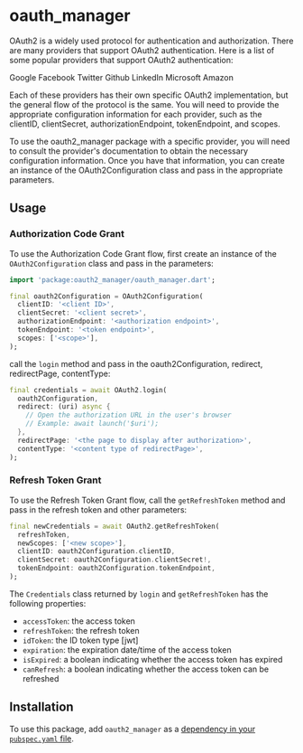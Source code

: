 # oauth_manager

OAuth2 is a widely used protocol for authentication and authorization. There are many providers that support OAuth2 authentication. Here is a list of some popular providers that support OAuth2 authentication:

Google
Facebook
Twitter
Github
LinkedIn
Microsoft
Amazon

Each of these providers has their own specific OAuth2 implementation, but the general flow of the protocol is the same. You will need to provide the appropriate configuration information for each provider, such as the clientID, clientSecret, authorizationEndpoint, tokenEndpoint, and scopes.

To use the oauth2_manager package with a specific provider, you will need to consult the provider's documentation to obtain the necessary configuration information. Once you have that information, you can create an instance of the OAuth2Configuration class and pass in the appropriate parameters.

## Usage

### Authorization Code Grant

To use the Authorization Code Grant flow, first create an instance of the `OAuth2Configuration` class and pass in the parameters:

```dart
import 'package:oauth2_manager/oauth_manager.dart';

final oauth2Configuration = OAuth2Configuration(
  clientID: '<client ID>',
  clientSecret: '<client secret>',
  authorizationEndpoint: '<authorization endpoint>',
  tokenEndpoint: '<token endpoint>',
  scopes: ['<scope>'],
);

```

call the `login` method and pass in the oauth2Configuration, redirect, redirectPage, contentType:

```dart
final credentials = await OAuth2.login(
  oauth2Configuration,
  redirect: (uri) async {
    // Open the authorization URL in the user's browser
    // Example: await launch('$uri');
  },
  redirectPage: '<the page to display after authorization>',
  contentType: '<content type of redirectPage>',
);
```

### Refresh Token Grant

To use the Refresh Token Grant flow, call the `getRefreshToken` method and pass in the refresh token and other parameters:

```dart
final newCredentials = await OAuth2.getRefreshToken(
  refreshToken,
  newScopes: ['<new scope>'],
  clientID: oauth2Configuration.clientID,
  clientSecret: oauth2Configuration.clientSecret!,
  tokenEndpoint: oauth2Configuration.tokenEndpoint,
);
```

The `Credentials` class returned by `login` and `getRefreshToken` has the following properties:

- `accessToken`: the access token
- `refreshToken`: the refresh token
- `idToken`: the ID token type [jwt]
- `expiration`: the expiration date/time of the access token
- `isExpired`: a boolean indicating whether the access token has expired
- `canRefresh`: a boolean indicating whether the access token can be refreshed

## Installation

To use this package, add `oauth2_manager` as a [dependency in your `pubspec.yaml` file](https://flutter.dev/docs/development/packages-and-plugins/using-packages).